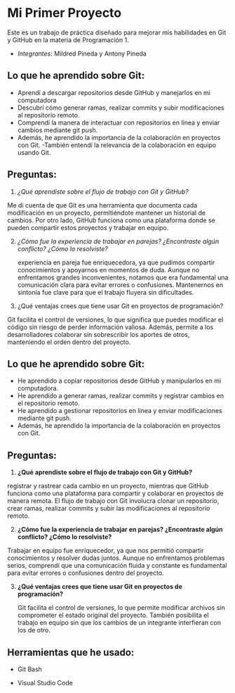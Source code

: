 
# Mi Primer Proyecto

Este es un trabajo de práctica diseñado para mejorar mis habilidades en Git y GitHub en la materia de Programación 1.


- *Integrantes*: Mildred Pineda y Antony Pineda

## Lo que he aprendido sobre Git:

- Aprendí a descargar repositorios desde GitHub y manejarlos en mi computadora
- Descubrí cómo generar ramas, realizar commits y subir modificaciones al repositorio remoto.
- Comprendí la manera de interactuar con repositorios en línea y enviar cambios mediante git push.
- Además, he aprendido la importancia de la colaboración en proyectos con Git.
-También entendí la relevancia de la colaboración en equipo usando Git.
## Preguntas:

1. *¿Qué aprendiste sobre el flujo de trabajo con Git y GitHub?*

  Me di cuenta de que Git es una herramienta que documenta cada modificación en un proyecto, permitiéndote mantener un historial de cambios. Por otro lado, GitHub funciona como una plataforma donde se pueden compartir estos proyectos y trabajar en equipo.

2. *¿Cómo fue la experiencia de trabajar en parejas? ¿Encontraste algún conflicto? 
¿Cómo lo resolviste?*

    experiencia en pareja fue enriquecedora, ya que pudimos compartir conocimientos y apoyarnos en momentos de duda. Aunque no enfrentamos grandes inconvenientes, notamos que era fundamental una comunicación clara para evitar errores o confusiones. Mantenernos en sintonía fue clave para que el trabajo fluyera sin dificultades.

3. ¿Qué ventajas crees que tiene usar Git en proyectos de programación?

Git facilita el control de versiones, lo que significa que puedes modificar el código sin riesgo de perder información valiosa. Además, permite a los desarrolladores colaborar sin sobrescribir los aportes de otros, manteniendo el orden dentro del proyecto.


## Lo que he aprendido sobre Git:

- He aprendido a copiar repositorios desde GitHub y manipularlos en mi computadora.
- He aprendido a generar ramas, realizar commits y registrar cambios en el repositorio remoto.
- He aprendido a gestionar repositorios en línea y enviar modificaciones mediante git push.
- Además, he aprendido la importancia de la colaboración en proyectos con Git.

## Preguntas:

1. **¿Qué aprendiste sobre el flujo de trabajo con Git y GitHub?**

registrar y rastrear cada cambio en un proyecto, mientras que GitHub funciona como una plataforma para compartir y colaborar en proyectos de manera remota. El flujo de trabajo con Git involucra clonar un repositorio, crear ramas, realizar commits y subir las modificaciones al repositorio remoto.

2. **¿Cómo fue la experiencia de trabajar en parejas? ¿Encontraste algún conflicto? ¿Cómo lo resolviste?**

Trabajar en equipo fue enriquecedor, ya que nos permitió compartir conocimientos y resolver dudas juntos. Aunque no enfrentamos problemas serios, comprendí que una comunicación fluida y constante es fundamental para evitar errores o confusiones dentro del proyecto.

3. **¿Qué ventajas crees que tiene usar Git en proyectos de programación?**

   Git facilita el control de versiones, lo que permite modificar archivos sin comprometer el estado original del proyecto. También posibilita el trabajo en equipo sin que los cambios de un integrante interfieran con los de otro.


## Herramientas que he usado:

- Git Bash

- Visual Studio Code


